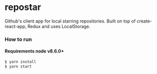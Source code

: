 # repostar
Github's client app for local starring repositories. 
Built on top of create-react-app, Redux and uses LocalStorage.

### How to run 

#### Requirements node v8.6.0+

```sh
$ yarn install
$ yarn start
```
